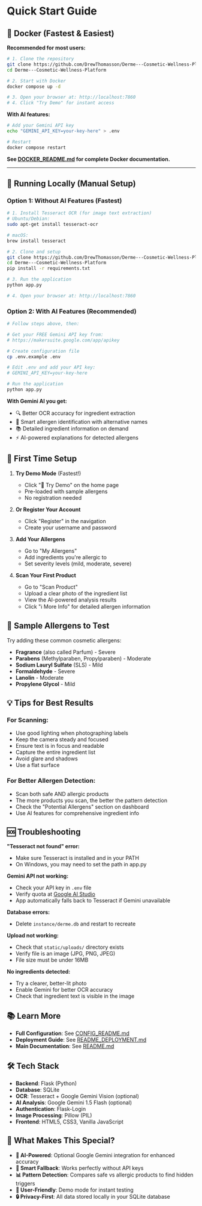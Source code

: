 # Quick Start Guide

## 🐳 Docker (Fastest & Easiest)

**Recommended for most users:**

```bash
# 1. Clone the repository
git clone https://github.com/DrewThomasson/Derme---Cosmetic-Wellness-Platform.git
cd Derme---Cosmetic-Wellness-Platform

# 2. Start with Docker
docker compose up -d

# 3. Open your browser at: http://localhost:7860
# 4. Click "Try Demo" for instant access
```

**With AI features:**
```bash
# Add your Gemini API key
echo "GEMINI_API_KEY=your-key-here" > .env

# Restart
docker compose restart
```

**See [DOCKER_README.md](DOCKER_README.md) for complete Docker documentation.**

---

## 🚀 Running Locally (Manual Setup)

### Option 1: Without AI Features (Fastest)

```bash
# 1. Install Tesseract OCR (for image text extraction)
# Ubuntu/Debian:
sudo apt-get install tesseract-ocr

# macOS:
brew install tesseract

# 2. Clone and setup
git clone https://github.com/DrewThomasson/Derme---Cosmetic-Wellness-Platform.git
cd Derme---Cosmetic-Wellness-Platform
pip install -r requirements.txt

# 3. Run the application
python app.py

# 4. Open your browser at: http://localhost:7860
```

### Option 2: With AI Features (Recommended)

```bash
# Follow steps above, then:

# Get your FREE Gemini API key from:
# https://makersuite.google.com/app/apikey

# Create configuration file
cp .env.example .env

# Edit .env and add your API key:
# GEMINI_API_KEY=your-key-here

# Run the application
python app.py
```

**With Gemini AI you get:**
- 🔍 Better OCR accuracy for ingredient extraction
- 🧠 Smart allergen identification with alternative names
- 📚 Detailed ingredient information on demand
- ⚡ AI-powered explanations for detected allergens

## 🎯 First Time Setup

1. **Try Demo Mode** (Fastest!)
   - Click "🧪 Try Demo" on the home page
   - Pre-loaded with sample allergens
   - No registration needed

2. **Or Register Your Account**
   - Click "Register" in the navigation
   - Create your username and password

3. **Add Your Allergens**
   - Go to "My Allergens"
   - Add ingredients you're allergic to
   - Set severity levels (mild, moderate, severe)

4. **Scan Your First Product**
   - Go to "Scan Product"
   - Upload a clear photo of the ingredient list
   - View the AI-powered analysis results
   - Click "ℹ️ More Info" for detailed allergen information

## 🧪 Sample Allergens to Test

Try adding these common cosmetic allergens:
- **Fragrance** (also called Parfum) - Severe
- **Parabens** (Methylparaben, Propylparaben) - Moderate
- **Sodium Lauryl Sulfate** (SLS) - Mild
- **Formaldehyde** - Severe
- **Lanolin** - Moderate
- **Propylene Glycol** - Mild

## 💡 Tips for Best Results

### For Scanning:
- Use good lighting when photographing labels
- Keep the camera steady and focused
- Ensure text is in focus and readable
- Capture the entire ingredient list
- Avoid glare and shadows
- Use a flat surface

### For Better Allergen Detection:
- Scan both safe AND allergic products
- The more products you scan, the better the pattern detection
- Check the "Potential Allergens" section on dashboard
- Use AI features for comprehensive ingredient info

## 🆘 Troubleshooting

**"Tesseract not found" error:**
- Make sure Tesseract is installed and in your PATH
- On Windows, you may need to set the path in app.py

**Gemini API not working:**
- Check your API key in `.env` file
- Verify quota at [Google AI Studio](https://makersuite.google.com/app/apikey)
- App automatically falls back to Tesseract if Gemini unavailable

**Database errors:**
- Delete `instance/derme.db` and restart to recreate

**Upload not working:**
- Check that `static/uploads/` directory exists
- Verify file is an image (JPG, PNG, JPEG)
- File size must be under 16MB

**No ingredients detected:**
- Try a clearer, better-lit photo
- Enable Gemini for better OCR accuracy
- Check that ingredient text is visible in the image

## 📚 Learn More

- **Full Configuration**: See [CONFIG_README.md](CONFIG_README.md)
- **Deployment Guide**: See [README_DEPLOYMENT.md](README_DEPLOYMENT.md)
- **Main Documentation**: See [README.md](README.md)

## 🛠️ Tech Stack

- **Backend**: Flask (Python)
- **Database**: SQLite
- **OCR**: Tesseract + Google Gemini Vision (optional)
- **AI Analysis**: Google Gemini 1.5 Flash (optional)
- **Authentication**: Flask-Login
- **Image Processing**: Pillow (PIL)
- **Frontend**: HTML5, CSS3, Vanilla JavaScript

## 🌟 What Makes This Special?

- **🤖 AI-Powered**: Optional Google Gemini integration for enhanced accuracy
- **🔄 Smart Fallback**: Works perfectly without API keys
- **📊 Pattern Detection**: Compares safe vs allergic products to find hidden triggers
- **🎯 User-Friendly**: Demo mode for instant testing
- **🔒 Privacy-First**: All data stored locally in your SQLite database
